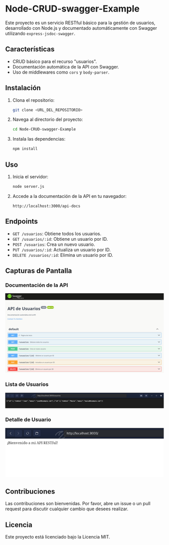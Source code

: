 # Node-CRUD-swagger-Example

Este proyecto es un servicio RESTful básico para la gestión de usuarios, desarrollado con Node.js y documentado automáticamente con Swagger utilizando `express-jsdoc-swagger`.

## Características

- CRUD básico para el recurso "usuarios".
- Documentación automática de la API con Swagger.
- Uso de middlewares como `cors` y `body-parser`.

## Instalación

1. Clona el repositorio:
    ```bash
    git clone <URL_DEL_REPOSITORIO>
    ```
2. Navega al directorio del proyecto:
    ```bash
    cd Node-CRUD-swagger-Example
    ```
3. Instala las dependencias:
    ```bash
    npm install
    ```

## Uso

1. Inicia el servidor:
    ```bash
    node server.js
    ```
2. Accede a la documentación de la API en tu navegador:
    ```
    http://localhost:3000/api-docs
    ```

## Endpoints

- `GET /usuarios`: Obtiene todos los usuarios.
- `GET /usuarios/:id`: Obtiene un usuario por ID.
- `POST /usuarios`: Crea un nuevo usuario.
- `PUT /usuarios/:id`: Actualiza un usuario por ID.
- `DELETE /usuarios/:id`: Elimina un usuario por ID.

## Capturas de Pantalla

### Documentación de la API

![Swagger UI](swagger.gif)

### Lista de Usuarios

![Lista de Usuarios](usuarios.png)

### Detalle de Usuario

![Servicio](servicio.png)

## Contribuciones

Las contribuciones son bienvenidas. Por favor, abre un issue o un pull request para discutir cualquier cambio que desees realizar.

## Licencia

Este proyecto está licenciado bajo la Licencia MIT.

